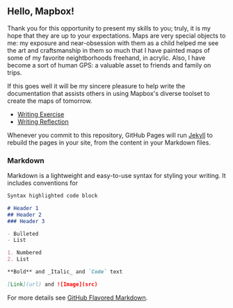 ## Hello, Mapbox!

Thank you for this opportunity to present my skills to you; truly, it is my hope that they are up to your expectations.
Maps are very special objects to me: my exposure and near-obsession with them as a child helped me see the art and
craftsmanship in them so much that I have painted maps of some of my favorite neightborhoods freehand, in
acrylic. Also, I have become a sort of human GPS: a valuable asset to friends and family on trips.

If this goes well it will be my sincere pleasure to help write the documentation that assists others in using Mapbox's diverse
toolset to create the maps of tomorrow.

- [Writing Exercise](https://mayormcmatt.github.io/mb-doc-test/writing-exercise.html)
- [Writing Reflection](https://mayormcmatt.github.io/mb-doc-test/writing-reflection.html)

Whenever you commit to this repository, GitHub Pages will run [Jekyll](https://jekyllrb.com/) to rebuild the pages in your site, from the content in your Markdown files.

### Markdown

Markdown is a lightweight and easy-to-use syntax for styling your writing. It includes conventions for

```markdown
Syntax highlighted code block

# Header 1
## Header 2
### Header 3

- Bulleted
- List

1. Numbered
2. List

**Bold** and _Italic_ and `Code` text

[Link](url) and ![Image](src)
```

For more details see [GitHub Flavored Markdown](https://guides.github.com/features/mastering-markdown/).